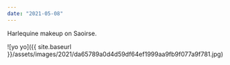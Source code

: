 ```yaml
---
date: "2021-05-08"
---
```


Harlequine makeup on Saoirse.

![yo yo]({{ site.baseurl }}/assets/images/2021/da65789a0d4d59df64ef1999aa9fb9f077a9f781.jpg)
